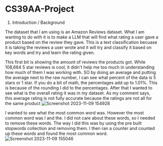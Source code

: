 # CS39AA-Project
1. Introduction / Background

The dataset that I am using is an Amazon Reviews dataset. What I am wanting to do with it is to make a LLM that will find what rating a user gave a product based on the review they gave. This is a text classification becuase it is taking the reviews a user wrote and it will try and classify it based on key words and try and learn the rating given. 

This first bit is showing the amount of reviews the products got. While 108,664 5 star reviews is cool, it didn't help me too much in understanding how much of them I was working with. SO by doing an average and putting the average next to the raw number, I can see what percent of the data is 5 stars or 1 star. If you do a bit of math, the percentages add up to 1.01%. This is because of the rounding I did to the percentages. After that I wanted to see what is the overall rating it was in my dataset. As my comment says, this average rating is not fully accurate because the ratings are not all for the same product
![Screenshot 2023-11-09 154928](https://github.com/ChilledNeon/CS39AA-Project/assets/112008738/78fc66a4-585f-4e54-9c59-c2670119aa73)

I wanted to see what the most common word was. However the most common word was I and the. I did not care about these words, so I needed to remove these words. The way I did this was by using the pre built stopwords collection and removing them. I then ran a counter and counted up these words and found the most common word. 
![Screenshot 2023-11-09 155046](https://github.com/ChilledNeon/CS39AA-Project/assets/112008738/ee0ca462-045e-4876-becb-0e4396612bb6)
